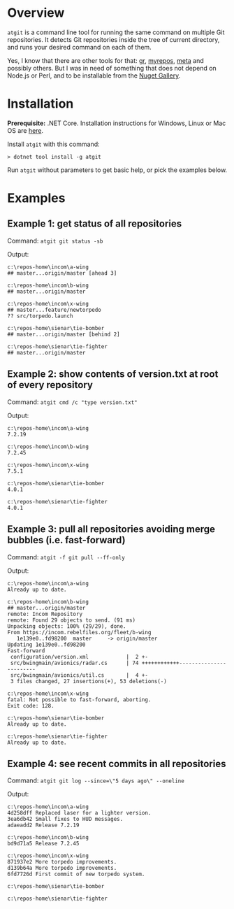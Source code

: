 # Overview

`atgit` is a command line tool for running the same command on multiple Git repositories. It detects Git repositories inside the tree of current directory, and runs your desired command on each of them.

Yes, I know that there are other tools for that: [gr](https://github.com/mixu/gr), [myrepos](http://myrepos.branchable.com/), [meta](https://www.npmjs.com/package/meta) and possibly others. But I was in need of something that does not depend on Node.js or Perl, and to be installable from the [Nuget Gallery](https://www.nuget.org/).

# Installation

**Prerequisite:** .NET Core. Installation instructions for Windows, Linux or Mac OS are [here](https://dotnet.microsoft.com/download).

Install `atgit` with this command:

    > dotnet tool install -g atgit

Run `atgit` without parameters to get basic help, or pick the examples below.

# Examples

## Example 1: get status of all repositories

Command: `atgit git status -sb`

Output:

    c:\repos-home\incom\a-wing
    ## master...origin/master [ahead 3]

    c:\repos-home\incom\b-wing
    ## master...origin/master

    c:\repos-home\incom\x-wing
    ## master...feature/newtorpedo
    ?? src/torpedo.launch

    c:\repos-home\sienar\tie-bomber
    ## master...origin/master [behind 2]

    c:\repos-home\sienar\tie-fighter
    ## master...origin/master

## Example 2: show contents of version.txt at root of every repository

Command: `atgit cmd /c "type version.txt"`

Output:

    c:\repos-home\incom\a-wing
    7.2.19

    c:\repos-home\incom\b-wing
    7.2.45

    c:\repos-home\incom\x-wing
    7.5.1

    c:\repos-home\sienar\tie-bomber
    4.0.1

    c:\repos-home\sienar\tie-fighter
    4.0.1

## Example 3: pull all repositories avoiding merge bubbles (i.e. fast-forward)

Command: `atgit -f git pull --ff-only`

Output:

    c:\repos-home\incom\a-wing
    Already up to date.

    c:\repos-home\incom\b-wing
    ## master...origin/master
    remote: Incom Repository
    remote: Found 29 objects to send. (91 ms)
    Unpacking objects: 100% (29/29), done.
    From https://incom.rebelfiles.org/fleet/b-wing
       1e139e0..fd98200  master     -> origin/master
    Updating 1e139e0..fd98200
    Fast-forward
     configuration/version.xml            |  2 +-
     src/bwingmain/avionics/radar.cs      | 74 ++++++++++++------------------------
     src/bwingmain/avionics/util.cs       |  4 +-
     3 files changed, 27 insertions(+), 53 deletions(-)

    c:\repos-home\incom\x-wing
    fatal: Not possible to fast-forward, aborting.
    Exit code: 128.

    c:\repos-home\sienar\tie-bomber
    Already up to date.

    c:\repos-home\sienar\tie-fighter
    Already up to date.

## Example 4: see recent commits in all repositories

Command: `atgit git log --since=\"5 days ago\" --oneline`

Output:

    c:\repos-home\incom\a-wing
    4d258dff Replaced laser for a lighter version.
    3ea6db42 Small fixes to HUD messages.
    adaeadd2 Release 7.2.19

    c:\repos-home\incom\b-wing
    bd9d71a5 Release 7.2.45

    c:\repos-home\incom\x-wing
    871937e2 More torpedo improvements.
    d139b64a More torpedo improvements.
    6fd7726d First commit of new torpedo system.

    c:\repos-home\sienar\tie-bomber

    c:\repos-home\sienar\tie-fighter

